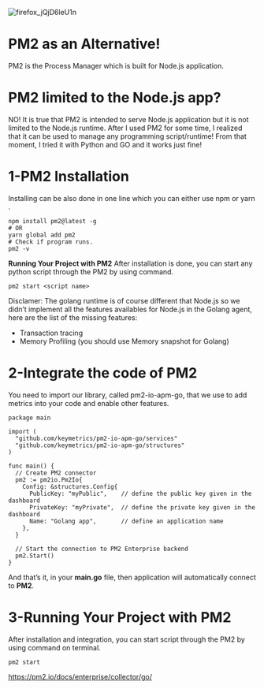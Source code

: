 ![firefox_jQjD6leU1n](https://user-images.githubusercontent.com/71556060/182789640-b44fcdf5-6589-4226-8652-4544f26baa3b.png)

# PM2 as an Alternative!
PM2 is the Process Manager which is built for Node.js application.
# PM2 limited to the Node.js app?
NO! It is true that PM2 is intended to serve Node.js application but it is not limited to the Node.js runtime. After I used PM2 for some time,
I realized that it can be used to manage any programming script/runtime! From that moment,
I tried it with Python and GO and it works just fine!

# 1-PM2 Installation
Installing can be also done in one line which you can either use npm or yarn .
```
npm install pm2@latest -g
# OR 
yarn global add pm2
# Check if program runs.
pm2 -v
```
**Running Your Project with PM2**
After installation is done, you can start any python script through the PM2 by using command.
```
pm2 start <script name>
```
Disclamer: The golang runtime is of course different that Node.js so we didn’t implement all the features availables for Node.js in the Golang agent,
here are the list of the missing features:
- Transaction tracing
- Memory Profiling (you should use Memory snapshot for Golang)

# 2-Integrate the code of PM2
You need to import our library, called pm2-io-apm-go, that we use to add metrics into your code and enable other features.
```
package main

import (
  "github.com/keymetrics/pm2-io-apm-go/services"
  "github.com/keymetrics/pm2-io-apm-go/structures"
)

func main() {
  // Create PM2 connector
  pm2 := pm2io.Pm2Io{
    Config: &structures.Config{
      PublicKey: "myPublic",    // define the public key given in the dashboard
      PrivateKey: "myPrivate",  // define the private key given in the dashboard
      Name: "Golang app",       // define an application name
    },
  }

  // Start the connection to PM2 Enterprise backend
  pm2.Start()
}
```
And that’s it, in your **main.go** file, then application will automatically connect to **PM2**. 

# 3-Running Your Project with PM2
After installation and integration, you can start script through the PM2 by using command on terminal.
```
pm2 start
```

https://pm2.io/docs/enterprise/collector/go/

